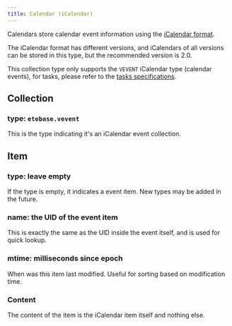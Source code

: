 ```yaml
---
title: Calendar (iCalendar)
---
```


Calendars store calendar event information using the [iCalendar format](https://en.wikipedia.org/wiki/ICalendar).

The iCalendar format has different versions, and iCalendars of all versions can be stored in this type, but the recommended version is 2.0.

This collection type only supports the `VEVENT` iCalendar type (calendar events), for tasks, please refer to the [tasks specifications](./tasks).

## Collection

### type: `etebase.vevent`

This is the type indicating it's an iCalendar event collection.


## Item

### type: leave empty

If the type is empty, it indicates a event item. New types may be added in the future.

### name: the UID of the event item

This is exactly the same as the UID inside the event itself, and is used for quick lookup.

### mtime: milliseconds since epoch

When was this item last modified. Useful for sorting based on modification time.

### Content

The content of the item is the iCalendar item itself and nothing else.
